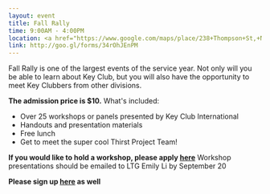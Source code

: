 ```yaml
---
layout: event
title: Fall Rally
time: 9:00AM - 4:00PM
location: <a href="https://www.google.com/maps/place/238+Thompson+St,+New+York,+NY+10012/@40.7298729,-73.9982425,17z/data=!3m1!4b1!4m2!3m1!1s0x89c25991a91649b3:0x900beb64e42cf49e">NYU Center for Spiritual Life</a>
link: http://goo.gl/forms/34rOhJEnPM
---
```

Fall Rally is one of the largest events of the service year. Not only will you be able to learn about Key Club, but you will also have the opportunity to meet Key Clubbers from other divisions. 

**The admission price is $10.**
What's included:
<ul>
<li>Over 25 workshops or panels presented by Key Club International</li>
<li>Handouts and presentation materials</li>
<li>Free lunch</li>
<li>Get to meet the super cool Thirst Project Team!</li>
</ul>

**If you would like to hold a workshop, please apply [here](https://docs.google.com/forms/d/1aSE8peXYB9WZZLySaMimsI8gE7cXlNBReRhFjK2e0Ow/viewform?c=0&w=1)**
Workshop presentations should be emailed to LTG Emily Li by <bold>September 20</bold>

**Please sign up [here](https://docs.google.com/forms/d/1MVYcXEXGOo43rKW5j4JlfQ7zx-fu_xfBhfLzaIMANss/viewform?c=0&w=1) as well**